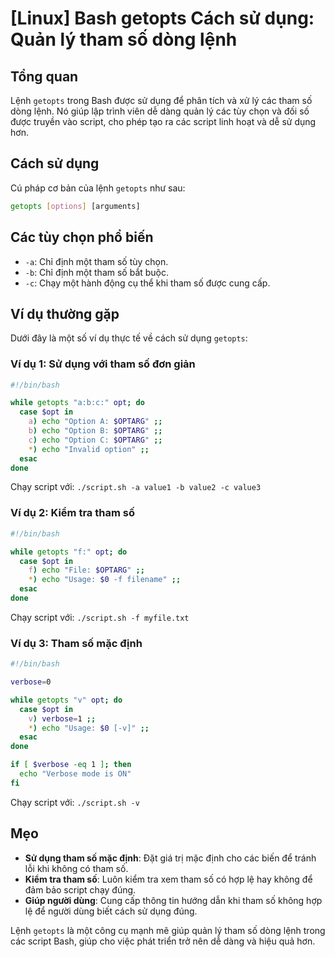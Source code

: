 # [Linux] Bash getopts Cách sử dụng: Quản lý tham số dòng lệnh

## Tổng quan
Lệnh `getopts` trong Bash được sử dụng để phân tích và xử lý các tham số dòng lệnh. Nó giúp lập trình viên dễ dàng quản lý các tùy chọn và đối số được truyền vào script, cho phép tạo ra các script linh hoạt và dễ sử dụng hơn.

## Cách sử dụng
Cú pháp cơ bản của lệnh `getopts` như sau:
```bash
getopts [options] [arguments]
```

## Các tùy chọn phổ biến
- `-a`: Chỉ định một tham số tùy chọn.
- `-b`: Chỉ định một tham số bắt buộc.
- `-c`: Chạy một hành động cụ thể khi tham số được cung cấp.

## Ví dụ thường gặp
Dưới đây là một số ví dụ thực tế về cách sử dụng `getopts`:

### Ví dụ 1: Sử dụng với tham số đơn giản
```bash
#!/bin/bash

while getopts "a:b:c:" opt; do
  case $opt in
    a) echo "Option A: $OPTARG" ;;
    b) echo "Option B: $OPTARG" ;;
    c) echo "Option C: $OPTARG" ;;
    *) echo "Invalid option" ;;
  esac
done
```
Chạy script với: `./script.sh -a value1 -b value2 -c value3`

### Ví dụ 2: Kiểm tra tham số
```bash
#!/bin/bash

while getopts "f:" opt; do
  case $opt in
    f) echo "File: $OPTARG" ;;
    *) echo "Usage: $0 -f filename" ;;
  esac
done
```
Chạy script với: `./script.sh -f myfile.txt`

### Ví dụ 3: Tham số mặc định
```bash
#!/bin/bash

verbose=0

while getopts "v" opt; do
  case $opt in
    v) verbose=1 ;;
    *) echo "Usage: $0 [-v]" ;;
  esac
done

if [ $verbose -eq 1 ]; then
  echo "Verbose mode is ON"
fi
```
Chạy script với: `./script.sh -v`

## Mẹo
- **Sử dụng tham số mặc định**: Đặt giá trị mặc định cho các biến để tránh lỗi khi không có tham số.
- **Kiểm tra tham số**: Luôn kiểm tra xem tham số có hợp lệ hay không để đảm bảo script chạy đúng.
- **Giúp người dùng**: Cung cấp thông tin hướng dẫn khi tham số không hợp lệ để người dùng biết cách sử dụng đúng.

Lệnh `getopts` là một công cụ mạnh mẽ giúp quản lý tham số dòng lệnh trong các script Bash, giúp cho việc phát triển trở nên dễ dàng và hiệu quả hơn.